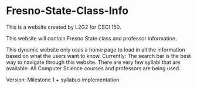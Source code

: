 # Fresno-State-Class-Info

This is a website created by L2G2 for CSCI 150.

This website will contain Fresno State class and professor information. 

This dynamic website only uses a home page to load in all the information based on what the users want to know.
Currently:
  The search bar is the best way to navigate through this website.
  There are very few syllabi that are available.
  All Computer Science courses and professors are being used.
  
Version: Milestone 1 + syllabus implementation
